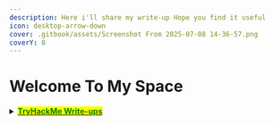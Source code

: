 ```yaml
---
description: Here i'll share my write-up Hope you find it useful
icon: desktop-arrow-down
cover: .gitbook/assets/Screenshot From 2025-07-08 14-36-57.png
coverY: 0
---
```


# Welcome To My Space

<p align="center"></p>

<p align="center"></p>

<p align="center"></p>

<p align="center"></p>

<details>

<summary><a href="broken-reference"><mark style="color:green;"><strong>TryHackMe Write-ups</strong></mark></a></summary>



</details>

<p align="center"></p>

<p align="center"></p>

<p align="center"></p>

<p align="center"></p>

<p align="center"></p>

<p align="center"></p>

<p align="center"></p>

<p align="center"></p>

<p align="center"></p>

<p align="center"></p>

<p align="center"></p>

<p align="center"></p>

<p align="center"></p>

<p align="center"></p>

<p align="center"></p>
